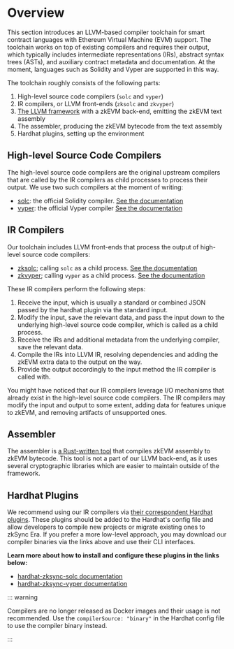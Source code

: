 # Overview

This section introduces an LLVM-based compiler toolchain for smart contract languages with Ethereum Virtual Machine
(EVM) support. The toolchain works on top of existing compilers and requires their output, which typically includes
intermediate representations (IRs), abstract syntax trees (ASTs), and auxiliary contract metadata and documentation.
At the moment, languages such as Solidity and Vyper are supported in this way.

The toolchain roughly consists of the following parts:

1. High-level source code compilers (`solc` and `vyper`)
2. IR compilers, or LLVM front-ends (`zksolc` and `zkvyper`)
3. [The LLVM framework](./llvm.md) with a zkEVM back-end, emitting the zkEVM text assembly
4. The assembler, producing the zkEVM bytecode from the text assembly
5. Hardhat plugins, setting up the environment

## High-level Source Code Compilers

The high-level source code compilers are the original upstream compilers that are called by the IR compilers as
child processes to process their output. We use two such compilers at the moment of writing:

- [solc](https://github.com/ethereum/solc-bin): the official Solidity compiler. [See the documentation](https://docs.soliditylang.org/en/latest/)
- [vyper](https://github.com/vyperlang/vyper/releases): the official Vyper compiler [See the documentation](https://docs.vyperlang.org/en/latest/index.html)

## IR Compilers

Our toolchain includes LLVM front-ends that process the output of high-level source code compilers:

- [zksolc](https://github.com/matter-labs/zksolc-bin); calling `solc` as a child process. [See the documentation](./solidity.md)
- [zkvyper](https://github.com/matter-labs/zkvyper-bin); calling `vyper` as a child process. [See the documentation](./vyper.md)

These IR compilers perform the following steps:

1. Receive the input, which is usually a standard or combined JSON passed by the hardhat plugin via the standard input.
2. Modify the input, save the relevant data, and pass the input down to the underlying high-level source code compiler, which is called as a child process.
3. Receive the IRs and additional metadata from the underlying compiler, save the relevant data.
4. Compile the IRs into LLVM IR, resolving dependencies and adding the zkEVM extra data to the output on the way.
5. Provide the output accordingly to the input method the IR compiler is called with.

You might have noticed that our IR compilers leverage I/O mechanisms that already exist in the high-level source code
compilers. The IR compilers may modify the input and output to some extent, adding data for features unique to zkEVM,
and removing artifacts of unsupported ones.

## Assembler

The assembler is [a Rust-written tool](https://github.com/matter-labs/era-zkevm-assembly) that compiles zkEVM assembly
to zkEVM bytecode. This tool is not a part of our LLVM back-end, as it uses several cryptographic libraries which are
easier to maintain outside of the framework.

## Hardhat Plugins

We recommend using our IR compilers via [their correspondent Hardhat plugins](../../../api/hardhat/plugins.md).
These plugins should be added to the Hardhat's config file and allow developers to compile new projects or migrate
existing ones to zkSync Era. If you prefer a more low-level approach, you may download our compiler binaries via the
links above and use their CLI interfaces.

**Learn more about how to install and configure these plugins in the links below:**

- [hardhat-zksync-solc documentation](../../../api/hardhat/hardhat-zksync-solc.md)
- [hardhat-zksync-vyper documentation](../../../api/hardhat/hardhat-zksync-vyper.md)

::: warning

Compilers are no longer released as Docker images and their usage is not recommended.
Use the `compilerSource: "binary"` in the Hardhat config file to use the compiler binary instead.

:::
